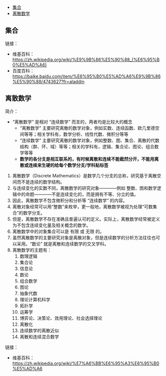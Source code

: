 <!-- TOC -->

- [集合](#集合)
- [离散数学](#离散数学)

<!-- /TOC -->

## 集合

链接：
- 维基百科：https://zh.wikipedia.org/wiki/%E9%9B%86%E5%90%88_(%E6%95%B0%E5%AD%A6)
- 百度百科：https://baike.baidu.com/item/%E6%95%B0%E5%AD%A6%E9%9B%86%E5%90%88/4743627?fr=aladdin

## 离散数学

简介：
- “离散数学” 是相对 “连续数学” 而言的，两者均是比较大的概念
    - “离散数学” 主要研究离散的数学对象，例如实数、连续函数、欧几里德空间等等；相关学科有，数学分析、线性代数、微积分等等
    - “连续数学” 主要研究离散的数学对象，例如整数、图、集合、离散的代数结构（群、环、域）等等；相关的学科有，逻辑、集合论、图论、组合数学等等
    - **数学的各分支是相互联系的，有时候离散和连续不能截然分开，不能用离散或连续来生硬的给每个数学分支/学科贴标签**
1. 离散数学（Discrete Mathematics）是数学几个分支的总称，研究基于离散空间而不是连续的数学结构。
2. 与连续变化的实数不同，离散数学的研究对象————例如 整数、图和数学逻辑中的命题————不是连续变化的，而是拥有不等、分立的值。
3. 因此，离散数学不包含微积分和分析等 “连续数学” 的内容。
4. 离散对象经常可以用“整数”来枚举，更一般地，离散数学被视为处理“可数集合”的数学分支。
5. 但是，离散数学不存在准确且普遍认可的定义。实际上，离散数学经常被定义为不包含连续变化量及相关概念的数学。
6. 离散数学中的对象集合可以是 有限 或 无限 的。
7. 虽然离散数学的主要研究对象是离散对象，但是连续数学的分析方法往往也可以采用。“数论” 就是离散和连续数学的交叉学科。
8. 离散数学的主题有：
    1. 数理逻辑
    2. 集合论
    3. 信息论
    4. 数论
    5. 组合数学
    6. 图论
    7. 抽象代数
    8. 理论计算机科学
    9. 拓扑学
    10. 运筹学
    11. 博弈论、决策论、效用理论、社会选择理论
    12. 离散化
    13. 连续数学的离散近似
    14. 离散和连续混合数学


链接：
- 维基百科：https://zh.wikipedia.org/wiki/%E7%A6%BB%E6%95%A3%E6%95%B0%E5%AD%A6